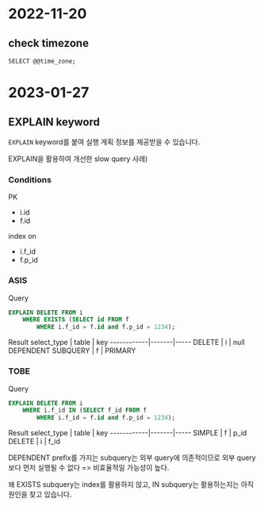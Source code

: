 # 2022-11-20
## check timezone
```
SELECT @@time_zone;
```

# 2023-01-27
## EXPLAIN keyword
`EXPLAIN` keyword를 붙여 실행 계획 정보를 제공받을 수 있습니다.

EXPLAIN을 활용하여 개선한 slow query 사례)

### Conditions

PK
- i.id
- f.id

index on
- i.f_id
- f.p_id

### ASIS

Query
```SQL
EXPLAIN DELETE FROM i
    WHERE EXISTS (SELECT id FROM f
        WHERE i.f_id = f.id and f.p_id = 1234);
```

Result
select_type | table | key
------------|-------|-----
DELETE | i | null
DEPENDENT SUBQUERY | f | PRIMARY

### TOBE

Query
```SQL
EXPLAIN DELETE FROM i
    WHERE i.f_id IN (SELECT f_id FROM f
        WHERE i.f_id = f.id and f.p_id = 1234);
```

Result
select_type | table | key
------------|-------|-----
SIMPLE | f | p_id
DELETE | i | f_id

DEPENDENT prefix를 가지는 subquery는 외부 query에 의존적이므로 외부 query보다 먼저 실행될 수 없다 => 비효율적일 가능성이 높다.

왜 EXISTS subquery는 index를 활용하지 않고, IN subquery는 활용하는지는 아직 원인을 찾고 있습니다.
